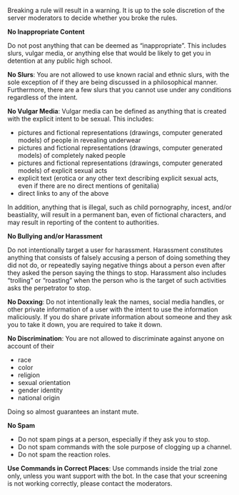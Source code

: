 Breaking a rule will result in a warning. It is up to the sole discretion of the server moderators to decide whether you broke the rules.

__**No Inappropriate Content**__

Do not post anything that can be deemed as “inappropriate”. This includes slurs, vulgar media, or anything else that would be likely to get you in detention at any public high school.

**No Slurs**: You are not allowed to use known racial and ethnic slurs, with the sole exception of if they are being discussed in a philosophical manner. Furthermore, there are a few slurs that you cannot use under any conditions regardless of the intent.

**No Vulgar Media**: Vulgar media can be defined as anything that is created with the explicit intent to be sexual. This includes:

- pictures and fictional representations (drawings, computer generated models) of people in revealing underwear
- pictures and fictional representations (drawings, computer generated models) of completely naked people
- pictures and fictional representations (drawings, computer generated models) of explicit sexual acts
- explicit text (erotica or any other text describing explicit sexual acts, even if there are no direct mentions of genitalia)
- direct links to any of the above

In addition, anything that is illegal, such as child pornography, incest, and/or beastiality, will result in a permanent ban, even of fictional characters, and may result in reporting of the content to authorities.

__**No Bullying and/or Harassment**__

Do not intentionally target a user for harassment. Harassment constitutes anything that consists of falsely accusing a person of doing something they did not do, or repeatedly saying negative things about a person even after they asked the person saying the things to stop. Harassment also includes “trolling” or “roasting” when the person who is the target of such activities asks the perpetrator to stop.

**No Doxxing**: Do not intentionally leak the names, social media handles, or other private information of a user with the intent to use the information maliciously. If you do share private information about someone and they ask you to take it down, you are required to take it down.

**No Discrimination**: You are not allowed to discriminate against anyone on account of their

- race
- color
- religion
- sexual orientation
- gender identity
- national origin

Doing so almost guarantees an instant mute.

__**No Spam**__

- Do not spam pings at a person, especially if they ask you to stop.
- Do not spam commands with the sole purpose of clogging up a channel.
- Do not spam the reaction roles.

**Use Commands in Correct Places**: Use commands inside the trial zone only, unless you want support with the bot. In the case that your screening is not working correctly, please contact the moderators.
